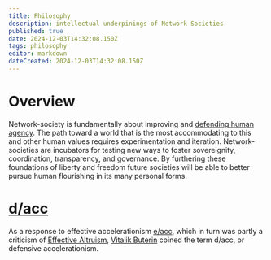 ```yaml
---
title: Philosophy
description: intellectual underpinings of Network-Societies
published: true
date: 2024-12-03T14:32:08.150Z
tags: philosophy
editor: markdown
dateCreated: 2024-12-03T14:32:08.150Z
---
```


# Overview
Network-society is fundamentally about improving and [defending human agency](/Philosophy/DACC). The path toward a world that is the most accommodating to this and other human values requires experimentation and iteration. Network-societies are incubators for testing new ways to foster sovereignity, coordination, transparency, and governance. By furthering these foundations of liberty and freedom future societies will be able to better pursue human flourishing in its many personal forms.

# [d/acc](/Philosophy/DACC)
As a response to effective accelerationism [e/acc](/Philosophy/eacc), which in turn was partly a criticism of [Effective Altruism](/Philosophy/EA), [Vitalik Buterin](/People/Vitalik) coined the term d/acc, or defensive accelerationism.